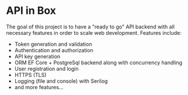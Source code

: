 # API in Box
The goal of this project is to have a "ready to go" API backend with all necessary features in order to scale web development. Features include:
- Token generation and validation 
- Authentication and authorization
- API key generation
- ORM EF Core + PostgreSql backend along with concurrency handling
- User registration and login
- HTTPS (TLS)
- Logging (file and console) with Serilog
- and more features...
